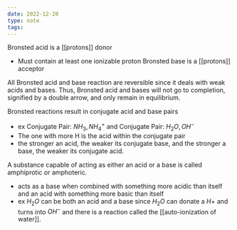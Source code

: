 ```yaml
---
date: 2022-12-20
type: note
tags:
---
```


Bronsted acid is a [[protons]] donor
- Must contain at least one ionizable proton
Bronsted base is a [[protons]] acceptor

All Bronsted acid and base reaction are reversible since it deals with weak acids and bases. Thus, Bronsted acid and bases will not go to completion, signified by a double arrow, and only remain in equilibrium.

Bronsted reactions result in conjugate acid and base pairs
- ex Conjugate Pair: $NH_{3}, NH_4^+$ and Conjugate Pair: $H_2O,OH^-$
- The one with more H is the acid within the conjugate pair
- the stronger an acid, the weaker its conjugate base, and the stronger a base, the weaker its conjugate acid.

A substance capable of acting as either an acid or a base is called amphiprotic or amphoteric.
- acts as a base when combined with something more acidic than itself and an acid with something more basic than itself
- ex $H_2O$ can be both an acid and a base since $H_2O$ can donate a $H+$ and turns into $OH^-$ and there is a reaction called the [[auto-ionization of water]].
